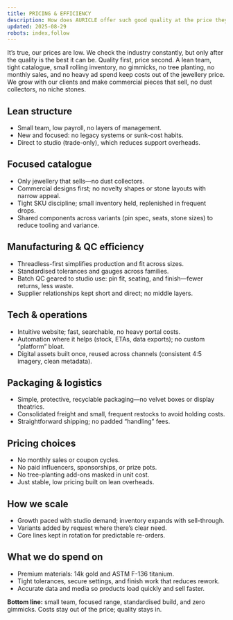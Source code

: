 ```yaml
---
title: PRICING & EFFICIENCY
description: How does AURICLE offer such good quality at the price they do?.
updated: 2025-08-29
robots: index,follow
---
```


<div className="information-page">


It’s true, our prices are low. We check the industry constantly, but only after the quality is the best it can be. Quality first, price second. A lean team, tight catalogue, small rolling inventory, no gimmicks, no tree planting, no monthly sales, and no heavy ad spend keep costs out of the jewellery price. We grow with our clients and make commercial pieces that sell, no dust collectors, no niche stones.

## Lean structure
- Small team, low payroll, no layers of management.
- New and focused: no legacy systems or sunk-cost habits.
- Direct to studio (trade-only), which reduces support overheads.

## Focused catalogue
- Only jewellery that sells—no dust collectors.
- Commercial designs first; no novelty shapes or stone layouts with narrow appeal.
- Tight SKU discipline; small inventory held, replenished in frequent drops.
- Shared components across variants (pin spec, seats, stone sizes) to reduce tooling and variance.

## Manufacturing & QC efficiency
- Threadless-first simplifies production and fit across sizes.
- Standardised tolerances and gauges across families.
- Batch QC geared to studio use: pin fit, seating, and finish—fewer returns, less waste.
- Supplier relationships kept short and direct; no middle layers.

## Tech & operations
- Intuitive website; fast, searchable, no heavy portal costs.
- Automation where it helps (stock, ETAs, data exports); no custom “platform” bloat.
- Digital assets built once, reused across channels (consistent 4:5 imagery, clean metadata).

## Packaging & logistics
- Simple, protective, recyclable packaging—no velvet boxes or display theatrics.
- Consolidated freight and small, frequent restocks to avoid holding costs.
- Straightforward shipping; no padded “handling” fees.

## Pricing choices
- No monthly sales or coupon cycles.
- No paid influencers, sponsorships, or prize pots.
- No tree-planting add-ons masked in unit cost.
- Just stable, low pricing built on lean overheads.

## How we scale
- Growth paced with studio demand; inventory expands with sell-through.
- Variants added by request where there’s clear need.
- Core lines kept in rotation for predictable re-orders.

## What we do spend on
- Premium materials: 14k gold and ASTM F-136 titanium.
- Tight tolerances, secure settings, and finish work that reduces rework.
- Accurate data and media so products load quickly and sell faster.

**Bottom line:** small team, focused range, standardised build, and zero gimmicks. Costs stay out of the price; quality stays in.
</div>